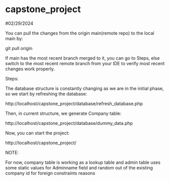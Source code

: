 # capstone_project

#02/29/2024

You can pull the changes from the origin main(remote repo) to the local main by:

git pull origin

If main has the most recent branch merged to it, you can go to Steps, else switch to the most recent remote branch from your IDE to verify most recent changes work properly.


Steps:

The database structure is constantly changing as we are in the initial phase, so we start by refreshing the database:

http://localhost/capstone_project/database/refresh_database.php

Then, in current structure, we generate Company table:

http://localhost/capstone_project/database/dummy_data.php 

Now, you can start the project:

http://localhost/capstone_project/


NOTE:

For now, company table is working as a lookup table and admin table uses some static values for Adminname field and random out of the existing company id for foreign constraints reasons
